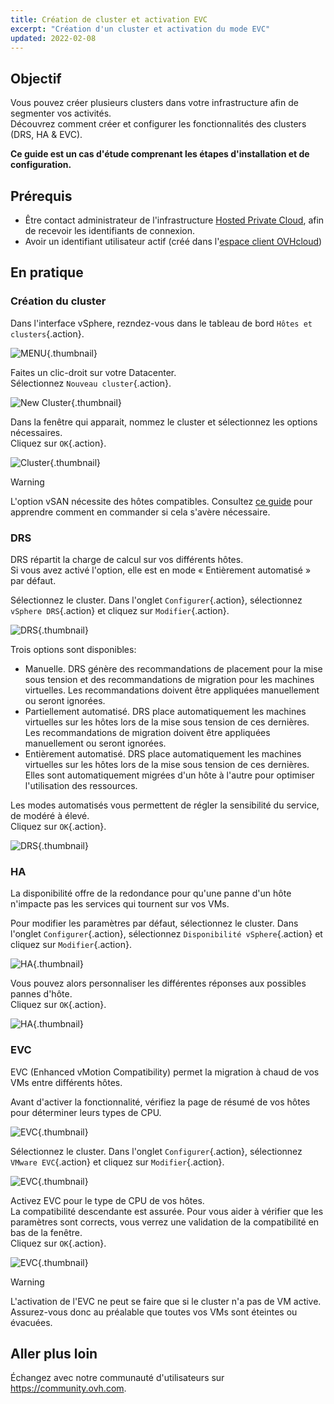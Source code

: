 ```yaml
---
title: Création de cluster et activation EVC
excerpt: "Création d'un cluster et activation du mode EVC"
updated: 2022-02-08
---
```


## Objectif

Vous pouvez créer plusieurs clusters dans votre infrastructure afin de segmenter vos activités.<br>
Découvrez comment créer et configurer les fonctionnalités des clusters (DRS, HA & EVC).

**Ce guide est un cas d'étude comprenant les étapes d'installation et de configuration.**

## Prérequis

- Être contact administrateur de l'infrastructure [Hosted Private Cloud](https://www.ovhcloud.com/fr-ca/enterprise/products/hosted-private-cloud/), afin de recevoir les identifiants de connexion.
- Avoir un identifiant utilisateur actif (créé dans l'[espace client OVHcloud](https://ca.ovh.com/auth/?action=gotomanager&from=https://www.ovh.com/ca/fr/&ovhSubsidiary=qc))

## En pratique

### Création du cluster

Dans l'interface vSphere, rezndez-vous dans le tableau de bord `Hôtes et clusters`{.action}.

![MENU](images/en01dash.png){.thumbnail}

Faites un clic-droit sur votre Datacenter.<br>
Sélectionnez `Nouveau cluster`{.action}.

![New Cluster](images/en02newcluster.png){.thumbnail}

Dans la fenêtre qui apparait, nommez le cluster et sélectionnez les options nécessaires.<br>
Cliquez sur `OK`{.action}.

![Cluster](images/en03cluster.png){.thumbnail}

> [!warning]
>
> L'option vSAN nécessite des hôtes compatibles. Consultez [ce guide](/pages/hosted_private_cloud/hosted_private_cloud_powered_by_vmware/manager_ovh_private_cloud) pour apprendre comment en commander si cela s'avère nécessaire.
> 

### DRS

DRS répartit la charge de calcul sur vos différents hôtes.<br>
Si vous avez activé l'option, elle est en mode « Entièrement automatisé » par défaut.

Sélectionnez le cluster. Dans l'onglet `Configurer`{.action}, sélectionnez `vSphere DRS`{.action} et cliquez sur `Modifier`{.action}.

![DRS](images/en04drsedit.png){.thumbnail}

Trois options sont disponibles:

- Manuelle. DRS génère des recommandations de placement pour la mise sous tension et des recommandations de migration pour les machines virtuelles. Les recommandations doivent être appliquées manuellement ou seront ignorées.
- Partiellement automatisé. DRS place automatiquement les machines virtuelles sur les hôtes lors de la mise sous tension de ces dernières. Les recommandations de migration doivent être appliquées manuellement ou seront ignorées.
- Entièrement automatisé. DRS place automatiquement les machines virtuelles sur les hôtes lors de la mise sous tension de ces dernières. Elles sont automatiquement migrées d'un hôte à l'autre pour optimiser l'utilisation des ressources.

Les modes automatisés vous permettent de régler la sensibilité du service, de modéré à élevé.<br>
Cliquez sur `OK`{.action}.

![DRS](images/en05drs.png){.thumbnail}

### HA

La disponibilité offre de la redondance pour qu'une panne d'un hôte n'impacte pas les services qui tournent sur vos VMs.<br>

Pour modifier les paramètres par défaut, sélectionnez le cluster. Dans l'onglet `Configurer`{.action}, sélectionnez `Disponibilité vSphere`{.action} et cliquez sur `Modifier`{.action}.

![HA](images/en06haedit.png){.thumbnail}

Vous pouvez alors personnaliser les différentes réponses aux possibles pannes d'hôte.<br>
Cliquez sur `OK`{.action}.

![HA](images/en07ha.png){.thumbnail}

### EVC

EVC (Enhanced vMotion Compatibility) permet la migration à chaud de vos VMs entre différents hôtes.

Avant d'activer la fonctionnalité, vérifiez la page de résumé de vos hôtes pour déterminer leurs types de CPU.

![EVC](images/en10host.png){.thumbnail}

Sélectionnez le cluster. Dans l'onglet `Configurer`{.action}, sélectionnez `VMware EVC`{.action} et cliquez sur `Modifier`{.action}.

![EVC](images/en08EVCedit.png){.thumbnail}

Activez EVC pour le type de CPU de vos hôtes.<br>
La compatibilité descendante est assurée. Pour vous aider à vérifier que les paramètres sont corrects, vous verrez une validation de la compatibilité en bas de la fenêtre.<br>
Cliquez sur `OK`{.action}.

![EVC](images/en09EVC.png){.thumbnail}

> [!warning]
>
> L'activation de l'EVC ne peut se faire que si le cluster n'a pas de VM active. Assurez-vous donc au préalable que toutes vos VMs sont éteintes ou évacuées. 
>

## Aller plus loin

Échangez avec notre communauté d'utilisateurs sur <https://community.ovh.com>.
